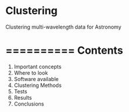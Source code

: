 Clustering
==========

Clustering multi-wavelength data for Astronomy

==========
Contents
==========

1. Important concepts
2. Where to look
3. Software available
4. Clustering Methods
5. Tests
6. Results
7. Conclusions
